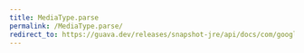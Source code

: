```yaml
---
title: MediaType.parse
permalink: /MediaType.parse/
redirect_to: https://guava.dev/releases/snapshot-jre/api/docs/com/google/common/net/MediaType.html#parse-java.lang.String-
---
```


